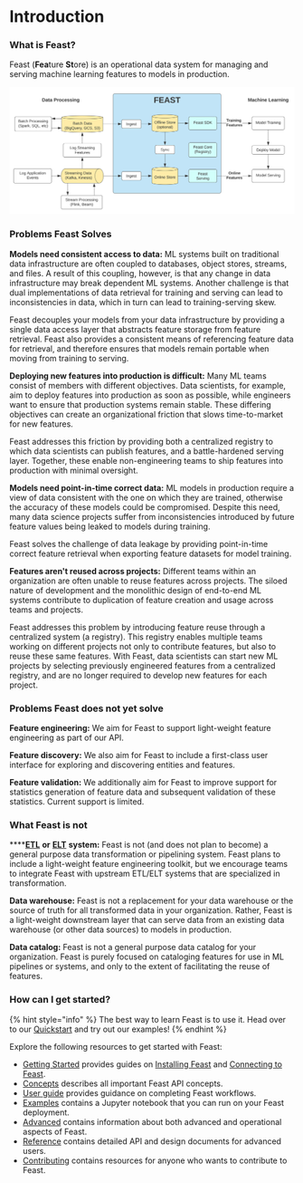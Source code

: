 # Introduction

### What is Feast?

Feast \(**Fea**ture **St**ore\) is an operational data system for managing and serving machine learning features to models in production.

![](.gitbook/assets/feast-architecture-diagrams.svg)

### Problems Feast Solves

**Models need consistent access to data:** ML systems built on traditional data infrastructure are often coupled to databases, object stores, streams, and files. A result of this coupling, however, is that any change in data infrastructure may break dependent ML systems. Another challenge is that dual implementations of data retrieval for training and serving can lead to inconsistencies in data, which in turn can lead to training-serving skew.

Feast decouples your models from your data infrastructure by providing a single data access layer that abstracts feature storage from feature retrieval. Feast also provides a consistent means of referencing feature data for retrieval, and therefore ensures that models remain portable when moving from training to serving.

**Deploying new features into production is difficult:** Many ML teams consist of members with different objectives. Data scientists, for example, aim to deploy features into production as soon as possible, while engineers want to ensure that production systems remain stable. These differing objectives can create an organizational friction that slows time-to-market for new features.

Feast addresses this friction by providing both a centralized registry to which data scientists can publish features, and a battle-hardened serving layer. Together, these enable non-engineering teams to ship features into production with minimal oversight.

**Models need point-in-time correct data:** ML models in production require a view of data consistent with the one on which they are trained, otherwise the accuracy of these models could be compromised. Despite this need, many data science projects suffer from inconsistencies introduced by future feature values being leaked to models during training.

Feast solves the challenge of data leakage by providing point-in-time correct feature retrieval when exporting feature datasets for model training.

**Features aren't reused across projects:** Different teams within an organization are often unable to reuse features across projects. The siloed nature of development and the monolithic design of end-to-end ML systems contribute to duplication of feature creation and usage across teams and projects.

Feast addresses this problem by introducing feature reuse through a centralized system \(a registry\). This registry enables multiple teams working on different projects not only to contribute features, but also to reuse these same features. With Feast, data scientists can start new ML projects by selecting previously engineered features from a centralized registry, and are no longer required to develop new features for each project.

### Problems Feast does not yet solve

**Feature engineering:** We aim for Feast to support light-weight feature engineering as part of our API.

**Feature discovery:** We also aim for Feast to include a first-class user interface for exploring and discovering entities and features.

**‌Feature validation:** We additionally aim for Feast to improve support for statistics generation of feature data and subsequent validation of these statistics. Current support is limited.

### What Feast is not

\*\*\*\*[**ETL**](https://en.wikipedia.org/wiki/Extract,_transform,_load) **or** [**ELT**](https://en.wikipedia.org/wiki/Extract,_load,_transform) **system:** Feast is not \(and does not plan to become\) a general purpose data transformation or pipelining system. Feast plans to include a light-weight feature engineering toolkit, but we encourage teams to integrate Feast with upstream ETL/ELT systems that are specialized in transformation.

**Data warehouse:** Feast is not a replacement for your data warehouse or the source of truth for all transformed data in your organization. Rather, Feast is a light-weight downstream layer that can serve data from an existing data warehouse \(or other data sources\) to models in production.

**Data catalog:** Feast is not a general purpose data catalog for your organization. Feast is purely focused on cataloging features for use in ML pipelines or systems, and only to the extent of facilitating the reuse of features.

### How can I get started?

{% hint style="info" %}
The best way to learn Feast is to use it. Head over to our [Quickstart](quickstart.md) and try out our examples!
{% endhint %}

 Explore the following resources to get started with Feast:

* [Getting Started](getting-started/) provides guides on [Installing Feast](getting-started/install-feast/) and [Connecting to Feast](getting-started/connect-to-feast/).
* [Concepts](./) describes all important Feast API concepts.
* [User guide](user-guide/loading-data-into-feast.md) provides guidance on completing Feast workflows.
* [Examples](https://github.com/feast-dev/feast/tree/master/examples) contains a Jupyter notebook that you can run on your Feast deployment.
* [Advanced](advanced/troubleshooting.md) contains information about both advanced and operational aspects of Feast.
* [Reference](reference/api/) contains detailed API and design documents for advanced users.
* [Contributing](contributing/contributing.md) contains resources for anyone who wants to contribute to Feast.

